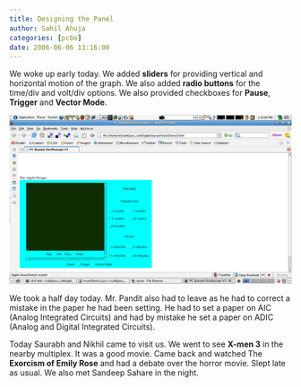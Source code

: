```yaml
---
title: Designing the Panel
author: Sahil Ahuja
categories: [pcbo]
date: 2006-06-06 13:16:00
---
```


We woke up early today. We added <span style="font-weight:bold;">sliders</span> for providing vertical and horizontal motion of the graph. We also added <span style="font-weight:bold;">radio buttons</span> for the time/div and volt/div options. We also provided checkboxes for <span style="font-weight:bold;">Pause</span>, <span style="font-weight:bold;">Trigger</span> and <span style="font-weight:bold;">Vector Mode</span>.
<!--more-->
![](/images/2006/Screenshot-4.png)

We took a half day today. Mr. Pandit also had to leave as he had to correct a mistake in the paper he had been setting. He had to set a paper on AIC (Analog Integrated Circuits) and had by mistake he set a paper on ADIC (Analog and Digital Integrated Circuits).

Today Saurabh and Nikhil came to visit us. We went to see <span style="font-weight:bold;">X-men 3</span> in the nearby multiplex. It was a good movie. Came back and watched The <span style="font-weight:bold;">Exorcism of Emily Rose</span> and had a debate over the horror movie. Slept late as usual. We also met Sandeep Sahare in the night.